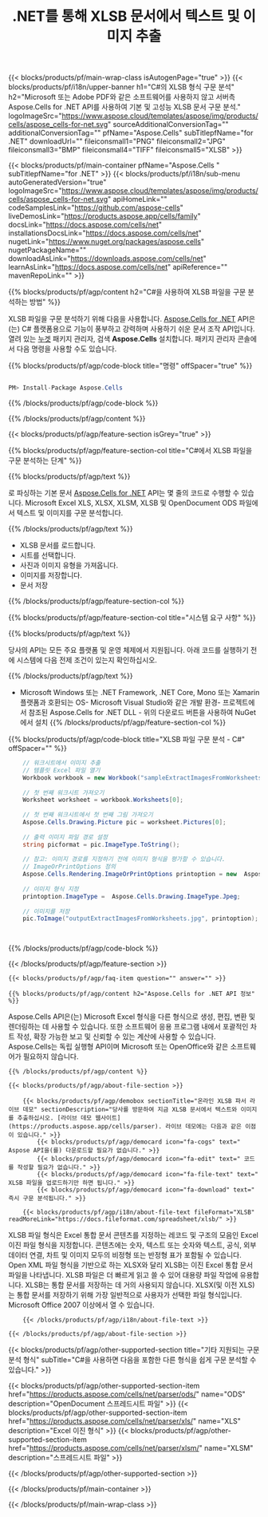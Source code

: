 ﻿---
title: .NET를 통해 XLSB 문서에서 텍스트 및 이미지 추출 
weight: 2200
url: /ko/net/parser/xlsb/ 
description: C# 소스 코드를 사용하여 .NET Framework, .NET Core, Mono 또는 Xamarin Platforms의 XLSB 파일에서 텍스트와 이미지를 추출합니다.
---
{{< blocks/products/pf/main-wrap-class isAutogenPage="true" >}}
{{< blocks/products/pf/i18n/upper-banner h1="C#의 XLSB 형식 구문 분석" h2="Microsoft 또는 Adobe PDF와 같은 소프트웨어를 사용하지 않고 서버측 Aspose.Cells for .NET API를 사용하여 기본 및 고성능 XLSB 문서 구문 분석." logoImageSrc="https://www.aspose.cloud/templates/aspose/img/products/cells/aspose_cells-for-net.svg" sourceAdditionalConversionTag="" additionalConversionTag="" pfName="Aspose.Cells" subTitlepfName="for .NET" downloadUrl="" fileiconsmall1="PNG" fileiconsmall2="JPG" fileiconsmall3="BMP" fileiconsmall4="TIFF" fileiconsmall5="XLSB" >}}

{{< blocks/products/pf/main-container pfName="Aspose.Cells " subTitlepfName="for .NET" >}}
{{< blocks/products/pf/i18n/sub-menu autoGeneratedVersion="true" logoImageSrc="https://www.aspose.cloud/templates/aspose/img/products/cells/aspose_cells-for-net.svg" apiHomeLink="" codeSamplesLink="https://github.com/aspose-cells" liveDemosLink="https://products.aspose.app/cells/family" docsLink="https://docs.aspose.com/cells/net" installationsDocsLink="https://docs.aspose.com/cells/net" nugetLink="https://www.nuget.org/packages/aspose.cells" nugetPackageName="" downloadAsLink="https://downloads.aspose.com/cells/net" learnAsLink="https://docs.aspose.com/cells/net" apiReference="" mavenRepoLink="" >}}

{{% blocks/products/pf/agp/content h2="C#을 사용하여 XLSB 파일을 구문 분석하는 방법" %}}

 XLSB 파일을 구문 분석하기 위해 다음을 사용합니다.
 [Aspose.Cells for .NET](https://products.aspose.com/cells/net) 
 API은(는) C# 플랫폼용으로 기능이 풍부하고 강력하며 사용하기 쉬운 문서 조작 API입니다. 열려 있는
 [누겟](https://www.nuget.org/packages/aspose.cells) 
 패키지 관리자, 검색
 **Aspose.Cells** 
 설치합니다. 패키지 관리자 콘솔에서 다음 명령을 사용할 수도 있습니다.

{{% blocks/products/pf/agp/code-block title="명령" offSpacer="true" %}}

```cs

PM> Install-Package Aspose.Cells


```

{{% /blocks/products/pf/agp/code-block %}}

{{% /blocks/products/pf/agp/content %}}

{{< blocks/products/pf/agp/feature-section isGrey="true" >}}

{{% blocks/products/pf/agp/feature-section-col title="C#에서 XLSB 파일을 구문 분석하는 단계" %}}

{{% blocks/products/pf/agp/text %}}

 로 파싱하는 기본 문서
 [Aspose.Cells for .NET](https://products.aspose.com/cells/net) 
 API는 몇 줄의 코드로 수행할 수 있습니다. Microsoft Excel XLS, XLSX, XLSM, XLSB 및 OpenDocument ODS 파일에서 텍스트 및 이미지를 구문 분석합니다.

{{% /blocks/products/pf/agp/text %}}

+ XLSB 문서를 로드합니다.
+ 시트를 선택합니다.
+ 사진과 이미지 유형을 가져옵니다.
+ 이미지를 저장합니다.
+ 문서 저장

{{% /blocks/products/pf/agp/feature-section-col %}}

{{% blocks/products/pf/agp/feature-section-col title="시스템 요구 사항" %}}

{{% blocks/products/pf/agp/text %}}

 당사의 API는 모든 주요 플랫폼 및 운영 체제에서 지원됩니다. 아래 코드를 실행하기 전에 시스템에 다음 전제 조건이 있는지 확인하십시오.

{{% /blocks/products/pf/agp/text %}}

- Microsoft Windows 또는 .NET Framework, .NET Core, Mono 또는 Xamarin 플랫폼과 호환되는 OS- Microsoft Visual Studio와 같은 개발 환경- 프로젝트에서 참조된 Aspose.Cells for .NET DLL - 위의 다운로드 버튼을 사용하여 NuGet에서 설치
{{% /blocks/products/pf/agp/feature-section-col %}}

{{% blocks/products/pf/agp/code-block title="XLSB 파일 구문 분석 - C#" offSpacer="" %}}

```cs
    // 워크시트에서 이미지 추출 
    // 템플릿 Excel 파일 열기
    Workbook workbook = new Workbook("sampleExtractImagesFromWorksheets.xlsb");
    
    // 첫 번째 워크시트 가져오기
    Worksheet worksheet = workbook.Worksheets[0];
    
    // 첫 번째 워크시트에서 첫 번째 그림 가져오기
    Aspose.Cells.Drawing.Picture pic = worksheet.Pictures[0];
    
    // 출력 이미지 파일 경로 설정
    string picformat = pic.ImageType.ToString();
                
    // 참고: 이미지 경로를 지정하기 전에 이미지 형식을 평가할 수 있습니다.
    // ImageOrPrintOptions 정의
    Aspose.Cells.Rendering.ImageOrPrintOptions printoption = new  Aspose.Cells.Rendering.ImageOrPrintOptions();
    
    // 이미지 형식 지정
    printoption.ImageType =  Aspose.Cells.Drawing.ImageType.Jpeg;
                
    // 이미지를 저장
    pic.ToImage("outputExtractImagesFromWorksheets.jpg", printoption);  

    


```

{{% /blocks/products/pf/agp/code-block %}}

{{< /blocks/products/pf/agp/feature-section >}}

    {{< blocks/products/pf/agp/faq-item question="" answer="" >}}
 

<!-- aboutfile Starts -->

    {{% blocks/products/pf/agp/content h2="Aspose.Cells for .NET API 정보" %}}

 Aspose.Cells API은(는) Microsoft Excel 형식을 다른 형식으로 생성, 편집, 변환 및 렌더링하는 데 사용할 수 있습니다. 또한 소프트웨어 응용 프로그램 내에서 포괄적인 차트 작성, 확장 가능한 보고 및 신뢰할 수 있는 계산에 사용할 수 있습니다. Aspose.Cells는 독립 실행형 API이며 Microsoft 또는 OpenOffice와 같은 소프트웨어가 필요하지 않습니다.  



    {{% /blocks/products/pf/agp/content %}}

    {{< blocks/products/pf/agp/about-file-section >}}

        {{< blocks/products/pf/agp/demobox sectionTitle="온라인 XLSB 파서 라이브 데모" sectionDescription="당사를 방문하여 지금 XLSB 문서에서 텍스트와 이미지를 추출하십시오. [라이브 데모 웹사이트](https://products.aspose.app/cells/parser). 라이브 데모에는 다음과 같은 이점이 있습니다." >}}
            {{< blocks/products/pf/agp/democard icon="fa-cogs" text=" Aspose API을(를) 다운로드할 필요가 없습니다." >}}
            {{< blocks/products/pf/agp/democard icon="fa-edit" text=" 코드를 작성할 필요가 없습니다." >}}
            {{< blocks/products/pf/agp/democard icon="fa-file-text" text=" XLSB 파일을 업로드하기만 하면 됩니다." >}}
            {{< blocks/products/pf/agp/democard icon="fa-download" text=" 즉시 구문 분석됩니다." >}}

        {{< blocks/products/pf/agp/i18n/about-file-text fileFormat="XLSB" readMoreLink="https://docs.fileformat.com/spreadsheet/xlsb/" >}}
XLSB 파일 형식은 Excel 통합 문서 콘텐츠를 지정하는 레코드 및 구조의 모음인 Excel 이진 파일 형식을 지정합니다. 콘텐츠에는 숫자, 텍스트 또는 숫자와 텍스트, 공식, 외부 데이터 연결, 차트 및 이미지 모두의 비정형 또는 반정형 표가 포함될 수 있습니다. Open XML 파일 형식을 기반으로 하는 XLSX와 달리 XLSB는 이진 Excel 통합 문서 파일을 나타냅니다. XLSB 파일은 더 빠르게 읽고 쓸 수 있어 대용량 파일 작업에 유용합니다. XLSB는 통합 문서를 저장하는 데 거의 사용되지 않습니다. XLSX(및 이전 XLS)는 통합 문서를 저장하기 위해 가장 일반적으로 사용자가 선택한 파일 형식입니다. Microsoft Office 2007 이상에서 열 수 있습니다. 

        {{< /blocks/products/pf/agp/i18n/about-file-text >}}

    {{< /blocks/products/pf/agp/about-file-section >}}

<!-- aboutfile Ends -->

{{< blocks/products/pf/agp/other-supported-section title="기타 지원되는 구문 분석 형식" subTitle="C#을 사용하면 다음을 포함한 다른 형식을 쉽게 구문 분석할 수 있습니다." >}}

{{< blocks/products/pf/agp/other-supported-section-item href="https://products.aspose.com/cells/net/parser/ods/" name="ODS" description="OpenDocument 스프레드시트 파일" >}}
{{< blocks/products/pf/agp/other-supported-section-item href="https://products.aspose.com/cells/net/parser/xls/" name="XLS" description="Excel 이진 형식" >}}
{{< blocks/products/pf/agp/other-supported-section-item href="https://products.aspose.com/cells/net/parser/xlsm/" name="XLSM" description="스프레드시트 파일" >}}

{{< /blocks/products/pf/agp/other-supported-section >}}

{{< /blocks/products/pf/main-container >}}
    
{{< /blocks/products/pf/main-wrap-class >}}